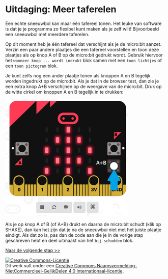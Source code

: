 # Uitdaging: Meer taferelen

Een echte sneeuwbol kan maar één tafereel tonen. Het leuke van software is dat je je programma zo flexibel kunt maken als je zelf wilt! Bijvoorbeeld een sneeuwbol met meerdere taferelen.

Op dit moment heb je één tafereel dat verschijnt als je de micro:bit aanzet. Verzin een paar andere plaatjes die een tafereel voorstellen en toon deze plaatjes als op knop A of B op de micro:bit gedrukt wordt. Gebruik hiervoor het `wanneer knop ... wordt indrukt` blok samen met een `toon lichtjes` of een `toon pictogram` blok.

Je kunt zelfs nog een ander plaatje tonen als knoppen A en B tegelijk worden ingedrukt op de micro:bit. Als je dat in de browser test, dan zie je een extra knop A+B verschijnen op de weergave van de micro:bit. Druk op de witte cirkel om knoppen A en B tegelijk in te drukken:

![knop A+B](images/knop-A+B.png)

Als je op knop A of B (of A+B) drukt en daarna de micro:bit schudt (klik op SHAKE), dan kan het zijn dat je na de sneeuwbui niet met het juiste plaatje eindigt. Als dat zo is, pas dan de code aan die je in de vorige stap geschreven hebt en deel uitmaakt van het `bij schudden` blok.

[Naar de volgende stap >>](stap_5.md)

<a rel="license" href="http://creativecommons.org/licenses/by-nc-sa/4.0/"><img alt="Creative Commons-Licentie" style="border-width:0" src="https://i.creativecommons.org/l/by-nc-sa/4.0/88x31.png" /></a><br />Dit werk valt onder een <a rel="license" href="http://creativecommons.org/licenses/by-nc-sa/4.0/deed.nl">Creative Commons Naamsvermelding-NietCommercieel-GelijkDelen 4.0 Internationaal-licentie</a>.
